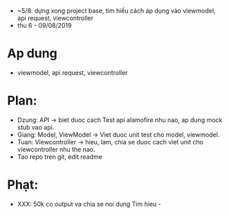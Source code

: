 - ~5/8: dựng xong project base, tìm hiểu cách áp dụng vào viewmodel, api  request, viewcontroller
- thu 6 - 09/08/2019
# Ap dung 
- viewmodel, api  request, viewcontroller
# Plan: 
- Dzung: API  -> biet duoc cach Test api alamofire nhu nao, ap dung mock stub vao api.
- Giang: Model, ViewModel -> Viet duoc unit test cho model, viewmodel.
- Tuan: Viewcontroller -> hieu, lam, chia se duoc cach viet unit cho viewcontroller nhu the nao.
- Tao repo tren git, edit readme
# Phạt:
- XXX: 50k co output va chia se noi dung Tim hieu -
